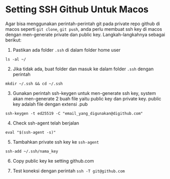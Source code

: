 # Setting SSH Github Untuk Macos

Agar bisa menggunakan perintah-perintah git pada private repo github di macos seperti ``git clone``, ``git push``, anda perlu membuat ssh key di macos dengan men-generate private dan public key. Langkah-langkahnya sebagai berikut:

1. Pastikan ada folder `.ssh` di dalam folder home user
```
ls -al ~/
```

2. Jika tidak ada, buat folder dan masuk ke dalam folder `.ssh` dengan perintah
```
mkdir ~/.ssh && cd ~/.ssh
```

3. Gunakan perintah ssh-keygen untuk men-generate ssh key, system akan men-generate 2 buah file yaitu public key dan private key. public key adalah file dengan extensi .pub
```
ssh-keygen -t ed25519 -C "email_yang_digunakan@digithub.com"
```

4. Check ssh-agent telah berjalan
```
eval "$(ssh-agent -s)"
```

5. Tambahkan private ssh key ke `ssh-agent`
```
ssh-add ~/.ssh/nama_key
```

6. Copy public key ke setting github.com

7. Test koneksi dengan perintah `ssh -T git@github.com`
